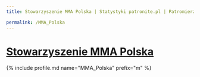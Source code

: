 ```yaml
---
title: Stowarzyszenie MMA Polska | Statystyki patronite.pl | Patromierz

permalink: /MMA_Polska
---
```


# [Stowarzyszenie MMA Polska](https://patronite.pl/MMA_Polska)

{% include profile.md name="MMA_Polska" prefix="m" %}
